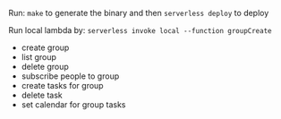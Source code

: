 Run: `make` to generate the binary and then `serverless deploy` to deploy

Run local lambda by: `serverless invoke local --function groupCreate`

* create group
* list group
* delete group
* subscribe people to group
* create tasks for group
* delete task
* set calendar for group tasks